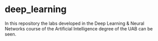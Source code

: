 # deep_learning
In this repository the labs developed in the Deep Learning &amp; Neural Networks course of the Artificial Intelligence degree of the UAB can be seen.
